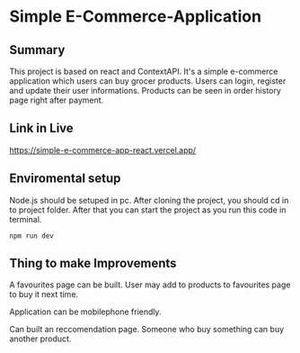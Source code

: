 # Simple E-Commerce-Application

## Summary

This project is based on react and ContextAPI. It's a simple e-commerce application which users can buy grocer products.
Users can login, register and update their user informations.
Products can be seen in order history page right after payment.

## Link in Live

https://simple-e-commerce-app-react.vercel.app/
 
## Enviromental setup

Node.js should be setuped in pc.
After cloning the project, you should cd in to project folder.
After that you can start the project as you run this code in terminal.

```
npm run dev
```
## Thing to make Improvements
A favourites page can be built. User may add to products to favourites page to buy it next time.


Application can be mobilephone friendly.


Can built an reccomendation page. Someone who buy something can buy another product.

